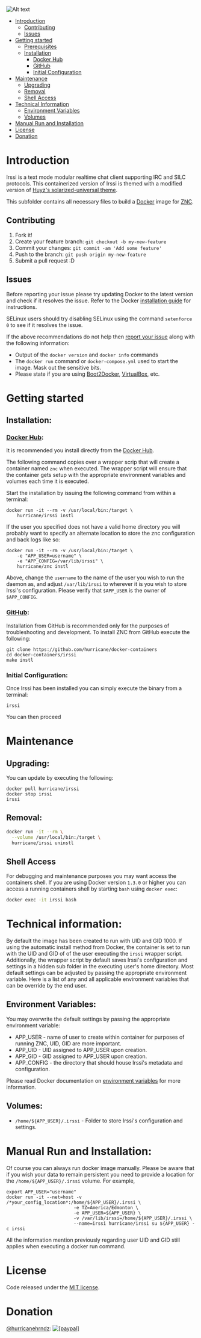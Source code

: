 ![Alt text](http://i.imgur.com/ir3vAxL.png "")

- [Introduction](#introduction)
  - [Contributing](#contributing)
  - [Issues](#issues)
- [Getting started](#getting-started)
  - [Prerequisites](#prerequisites)
  - [Installation](#installation)
    - [Docker Hub](#docker-hub)
    - [GitHub](#github)
    - [Initial Configuration](#initial-configuration)
- [Maintenance](#maintenance)
  - [Upgrading](#upgrading)
  - [Removal](#removal)
  - [Shell Access](#shell-access)
- [Technical Information](#technical-information)
  - [Environment Variables](#environment-variables)
  - [Volumes](#volumes)
- [Manual Run and Installation](#manual-run-and-installation)
- [License](#license)
- [Donation](#donation)


# Introduction

Irssi is a text mode modular realtime chat client supporting IRC and SILC
protocols. This containerized version of Irssi is themed with a modified
version of [Huyz's solarized-universal theme](https://github.com/huyz/irssi-colors-solarized).

This subfolder contains all necessary files to build a [Docker](https://www.docker.com/) image for [ZNC](https://irssi.org).

## Contributing

1. Fork it!
2. Create your feature branch: `git checkout -b my-new-feature`
3. Commit your changes: `git commit -am 'Add some feature'`
4. Push to the branch: `git push origin my-new-feature`
5. Submit a pull request :D

## Issues

Before reporting your issue please try updating Docker to the latest version
and check if it resolves the issue. Refer to the Docker [installation guide](https://docs.docker.com/installation) for instructions.

SELinux users should try disabling SELinux using the command `setenforce 0` to see if it resolves the issue.

If the above recommendations do not help then [report your issue](../../issues/new) along with the following information:

- Output of the `docker version` and `docker info` commands
- The `docker run` command or `docker-compose.yml` used to start the image. Mask out the sensitive bits.
- Please state if you are using [Boot2Docker](http://www.boot2docker.io), [VirtualBox](https://www.virtualbox.org), etc.


# Getting started

## Installation:

### [Docker Hub](https://hub.docker.com/r/hurricane/irssi/):
It is recommended you install directly from the [Docker Hub](https://hub.docker.com/r/hurricane/irssi/).

The following command copies over a wrapper scrip that will create a container
named `znc` when executed. The wrapper script will ensure that the
container gets setup with the appropriate environment variables and volumes
each time it is executed.

Start the installation by issuing the following command from within a terminal:
```
docker run -it --rm -v /usr/local/bin:/target \
    hurricane/irssi instl
```

If the user you specified does not have a valid home directory you will
probably want to specify an alternate location to store the znc
configuration and back logs like so:
```
docker run -it --rm -v /usr/local/bin:/target \
    -e "APP_USER=username" \
    -e "APP_CONFIG=/var/lib/irssi" \
    hurricane/znc instl
```
Above, change the `username` to the name of the user you wish to run the daemon
as, and adjust `/var/lib/irssi` to wherever it is you wish to store Irssi's
configuration. Please verify that `$APP_USER` is the owner of `$APP_CONFIG`.

### [GitHub](https://github.com/hurricane/docker-containers/irssi):
Installation from GitHub is recommended only for the purposes of
troubleshooting and development. To install ZNC from GitHub execute the
following:
```
git clone https://github.com/hurricane/docker-containers
cd docker-containers/irssi
make instl
```

### Initial Configuration:

Once Irssi has been installed you can simply execute the binary from a terminal:
```
irssi
```

You can then proceed

# Maintenance

## Upgrading:

You can update by executing the following:
```
docker pull hurricane/irssi
docker stop irssi
irssi
```
## Removal:

```bash
docker run -it --rm \
  --volume /usr/local/bin:/target \
  hurricane/irssi uninstl
```

## Shell Access

For debugging and maintenance purposes you may want access the containers
shell. If you are using Docker version `1.3.0` or higher you can access
a running containers shell by starting `bash` using `docker exec`:

```bash
docker exec -it irssi bash
```


# Technical information:

By default the image has been created to run with UID and GID 1000. If using
the automatic install method from Docker, the container is set to run with the
UID and GID of of the user executing the `irssi` wrapper script.  Additionally,
the wrapper script by default saves Irssi's configuration and settings in
a hidden sub folder in the executing user's home directory. Most default
settings can be adjusted by passing the appropriate environment variable. Here
is a list of any and all applicable environment variables that can be override
by the end user.

## Environment Variables:

You may overwrite the default settings by passing the appropriate environment variable:
* APP_USER   - name of user to create within container for purposes of running ZNC, UID, GID are more important.
* APP_UID    - UID assigned to APP_USER upon creation.
* APP_GID    - GID assigned to APP_USER upon creation.
* APP_CONFIG - the directory that should house Irssi's metadata and configuration.

Please read Docker documentation on [environment variables](https://docs.docker.com/engine/reference/run/#env-environment-variables) for more information.

## Volumes:

* `/home/${APP_USER}/.irssi`  - Folder to store Irssi's configuration and settings.


# Manual Run and Installation:

Of course you can always run docker image manually. Please be aware that if you
wish your data to remain persistent you need to provide a location for the
`/home/${APP_USER}/.irssi` volume. For example,
```
export APP_USER="username"
docker run -it --net=host -v /*your_config_location*:/home/${APP_USER}/.irssi \
                         -e TZ=America/Edmonton \
                         -e APP_USER=${APP_USER} \
                         -v /var/lib/irssi=/home/${APP_USER}/.irssi \
                         --name=irssi hurricane/irssi su ${APP_USER} -c irssi
```
All the information mention previously regarding user UID and GID still applies
when executing a docker run command.


# License

Code released under the [MIT license](./LICENSE).


# Donation

[@hurricanehrndz](https://github.com/hurricanehrndz): <a href="https://www.paypal.com/cgi-bin/webscr?cmd=_s-xclick&hosted_button_id=74S5RK533DD6C"><img src="https://www.paypalobjects.com/en_US/i/btn/btn_donate_LG.gif" alt="[paypal]" /></a>
